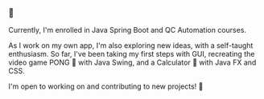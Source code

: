 ### 🙏 

Currently, I'm enrolled in Java Spring Boot and QC Automation courses. 

As I work on my own app, I'm also exploring new ideas, with a self-taught enthusiasm. So far, I've been taking my first steps with GUI, recreating the video game PONG 🏓 with Java Swing, and a Calculator 🧮 with Java FX and CSS.

I'm open to working on and contributing to new projects! 🚀


